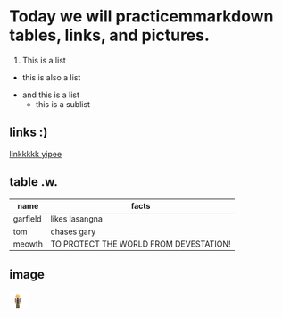 # Today we will practicemmarkdown tables, links, and pictures.

1. This is a list
- this is also a list
* and this is a list
	* this is a sublist

## links :)
[linkkkkk yipee](https://example.com) 

## table .w.
| name | facts |
| --- | --- |
| garfield | likes lasangna |
| tom | chases gary |
| meowth | TO PROTECT THE WORLD FROM DEVESTATION! |

## image

![athan](athan.png)

